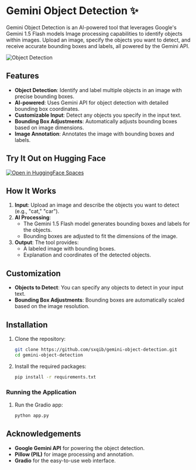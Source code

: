 # Gemini Object Detection ✨

Gemini Object Detection is an AI-powered tool that leverages Google's Gemini 1.5 Flash models Image processing capabilities to identify objects within images. Upload an image, specify the objects you want to detect, and receive accurate bounding boxes and labels, all powered by the Gemini API.

![Object Detection]([https://github.com/user-attachments/assets/7ab0fecd-69b0-4fb2-99e2-0e29e701ab66](https://raw.githubusercontent.com/sxqib/gemini-object-detection/main/demo.gif))

## Features

- **Object Detection**: Identify and label multiple objects in an image with precise bounding boxes.
- **AI-powered**: Uses Gemini API for object detection with detailed bounding box coordinates.
- **Customizable Input**: Detect any objects you specify in the input text.
- **Bounding Box Adjustments**: Automatically adjusts bounding boxes based on image dimensions.
- **Image Annotation**: Annotates the image with bounding boxes and labels.

## Try It Out on Hugging Face
[![Open in HuggingFace Spaces](https://img.shields.io/badge/%F0%9F%A4%97%20Hugging%20Face-Spaces-blue)](https://huggingface.co/spaces/saq1b/gemini-object-detection)

## How It Works

1. **Input**: Upload an image and describe the objects you want to detect (e.g., "cat," "car").
2. **AI Processing**:
   - The Gemini 1.5 Flash model generates bounding boxes and labels for the objects.
   - Bounding boxes are adjusted to fit the dimensions of the image.
3. **Output**: The tool provides:
   - A labeled image with bounding boxes.
   - Explanation and coordinates of the detected objects.

## Customization

- **Objects to Detect**: You can specify any objects to detect in your input text.
- **Bounding Box Adjustments**: Bounding boxes are automatically scaled based on the image resolution.

## Installation

1. Clone the repository:
   ```bash
   git clone https://github.com/sxqib/gemini-object-detection.git
   cd gemini-object-detection
   ```

2. Install the required packages:
   ```bash
   pip install -r requirements.txt
   ```

### Running the Application

1. Run the Gradio app:
   ```bash
   python app.py
   ```

## Acknowledgements

- **Google Gemini API** for powering the object detection.
- **Pillow (PIL)** for image processing and annotation.
- **Gradio** for the easy-to-use web interface.
